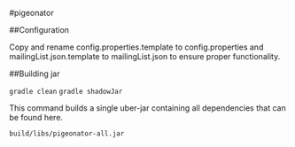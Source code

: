 #pigeonator

##Configuration

Copy and rename config.properties.template to config.properties and mailingList.json.template to mailingList.json to ensure proper functionality.

##Building jar

`gradle clean`
`gradle shadowJar`

This command builds a single uber-jar containing all dependencies that can be found here.

```
build/libs/pigeonator-all.jar
```
